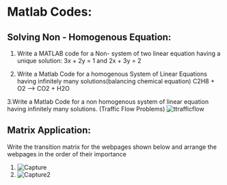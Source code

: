# Matlab Codes:

## Solving Non - Homogenous Equation: 

1. Write a MATLAB code for a Non-  system of two linear equation having a unique solution:
3x + 2y = 1 and 2x + 3y = 2 

2. Write a Matlab Code for a homogenous System of Linear Equations having infinitely many solutions(balancing chemical equation)
 C2H8 + O2 --> CO2 + H2O 

3.Write a Matlab Code for a non homogenous system of linear equation having infinitely many solutions.
(Traffic Flow Problems)
![ttrafficflow](https://user-images.githubusercontent.com/101462904/192199898-b92bc84b-5ed3-45ce-9132-b9cdae72c955.PNG)

## Matrix Application:

Write the transition matrix for the webpages shown below and arrange the webpages in the order of their importance
1. ![Capture](https://user-images.githubusercontent.com/101462904/192603083-e5f2ab88-57a4-4862-8212-2a0bdf76744f.JPG)
2. ![Capture2](https://user-images.githubusercontent.com/101462904/192603605-ab8b1acb-90d5-4f15-b710-3af5dec22317.JPG)




